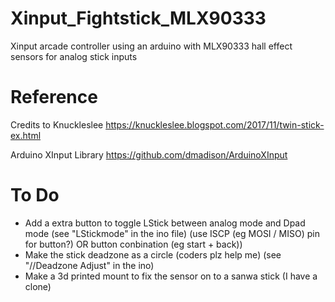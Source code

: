 # Xinput_Fightstick_MLX90333
Xinput arcade controller using an arduino with MLX90333 hall effect sensors for analog stick inputs

# Reference
Credits to Knuckleslee
https://knuckleslee.blogspot.com/2017/11/twin-stick-ex.html

Arduino XInput Library
https://github.com/dmadison/ArduinoXInput

# To Do
- Add a extra button to toggle LStick between analog mode and Dpad mode (see "LStickmode" in the ino file) (use ISCP (eg MOSI / MISO) pin for button?) OR button conbination (eg start + back))
- Make the stick deadzone as a circle (coders plz help me) (see "//Deadzone Adjust" in the ino)
- Make a 3d printed mount to fix the sensor on to a sanwa stick (I have a clone)


